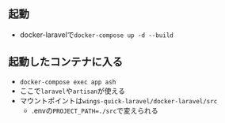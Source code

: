 ## 起動
- docker-laravelで`docker-compose up -d --build`

## 起動したコンテナに入る
- `docker-compose exec app ash`
- ここで`laravel`や`artisan`が使える
- マウントポイントは`wings-quick-laravel/docker-laravel/src`
  - .envの`PROJECT_PATH=./src`で変えられる
